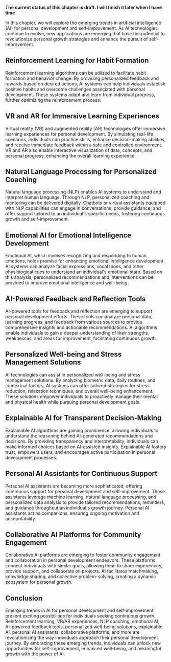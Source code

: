 **The current status of this chapter is draft. I will finish it later when I have time**

In this chapter, we will explore the emerging trends in artificial intelligence (AI) for personal development and self-improvement. As AI technologies continue to evolve, new applications are emerging that have the potential to revolutionize personal growth strategies and enhance the pursuit of self-improvement.

Reinforcement Learning for Habit Formation
------------------------------------------

Reinforcement learning algorithms can be utilized to facilitate habit formation and behavior change. By providing personalized feedback and rewards based on desired actions, AI systems can help individuals establish positive habits and overcome challenges associated with personal development. These systems adapt and learn from individual progress, further optimizing the reinforcement process.

VR and AR for Immersive Learning Experiences
--------------------------------------------

Virtual reality (VR) and augmented reality (AR) technologies offer immersive learning experiences for personal development. By simulating real-life scenarios, individuals can practice skills, enhance decision-making abilities, and receive immediate feedback within a safe and controlled environment. VR and AR also enable interactive visualization of data, concepts, and personal progress, enhancing the overall learning experience.

Natural Language Processing for Personalized Coaching
-----------------------------------------------------

Natural language processing (NLP) enables AI systems to understand and interpret human language. Through NLP, personalized coaching and mentoring can be delivered digitally. Chatbots or virtual assistants equipped with NLP capabilities can engage in conversations, provide guidance, and offer support tailored to an individual's specific needs, fostering continuous growth and self-improvement.

Emotional AI for Emotional Intelligence Development
---------------------------------------------------

Emotional AI, which involves recognizing and responding to human emotions, holds promise for enhancing emotional intelligence development. AI systems can analyze facial expressions, vocal tones, and other physiological cues to understand an individual's emotional state. Based on this analysis, personalized recommendations and interventions can be provided to improve emotional intelligence and well-being.

AI-Powered Feedback and Reflection Tools
----------------------------------------

AI-powered tools for feedback and reflection are emerging to support personal development efforts. These tools can analyze personal data, learning progress, and feedback from various sources to provide comprehensive insights and actionable recommendations. AI algorithms enable individuals to gain a deeper understanding of their strengths, weaknesses, and areas for improvement, facilitating continuous growth.

Personalized Well-being and Stress Management Solutions
-------------------------------------------------------

AI technologies can assist in personalized well-being and stress management solutions. By analyzing biometric data, daily routines, and contextual factors, AI systems can offer tailored strategies for stress reduction, relaxation techniques, and overall well-being enhancement. These solutions empower individuals to proactively manage their mental and physical health while pursuing personal development goals.

Explainable AI for Transparent Decision-Making
----------------------------------------------

Explainable AI algorithms are gaining prominence, allowing individuals to understand the reasoning behind AI-generated recommendations and decisions. By providing transparency and interpretability, individuals can make informed choices based on AI-assisted insights. Explainable AI fosters trust, empowers users, and encourages active participation in personal development processes.

Personal AI Assistants for Continuous Support
---------------------------------------------

Personal AI assistants are becoming more sophisticated, offering continuous support for personal development and self-improvement. These assistants leverage machine learning, natural language processing, and personalized data analysis to provide tailored recommendations, reminders, and guidance throughout an individual's growth journey. Personal AI assistants act as companions, ensuring ongoing motivation and accountability.

Collaborative AI Platforms for Community Engagement
---------------------------------------------------

Collaborative AI platforms are emerging to foster community engagement and collaboration in personal development endeavors. These platforms connect individuals with similar goals, allowing them to share experiences, provide support, and collaborate on projects. AI facilitates matchmaking, knowledge sharing, and collective problem-solving, creating a dynamic ecosystem for personal growth.

Conclusion
----------

Emerging trends in AI for personal development and self-improvement present exciting possibilities for individuals seeking continuous growth. Reinforcement learning, VR/AR experiences, NLP coaching, emotional AI, AI-powered feedback tools, personalized well-being solutions, explainable AI, personal AI assistants, collaborative platforms, and more are revolutionizing the way individuals approach their personal development journey. By embracing these emerging trends, individuals can unlock new opportunities for self-improvement, enhanced well-being, and meaningful growth with the power of AI.
